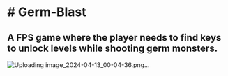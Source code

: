 <h1># Germ-Blast</h1>
<h2>A FPS game  where the player needs to find keys to unlock levels while shooting germ monsters.</h2>

![Uploading image_2024-04-13_00-04-36.png…]()

